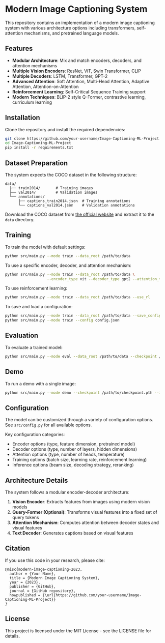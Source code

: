 # Modern Image Captioning System

This repository contains an implementation of a modern image captioning system with various architecture options including transformers, self-attention mechanisms, and pretrained language models.

## Features

- **Modular Architecture**: Mix and match encoders, decoders, and attention mechanisms
- **Multiple Vision Encoders**: ResNet, ViT, Swin Transformer, CLIP
- **Multiple Decoders**: LSTM, Transformer, GPT-2
- **Advanced Attention**: Soft Attention, Multi-Head Attention, Adaptive Attention, Attention-on-Attention
- **Reinforcement Learning**: Self-Critical Sequence Training support
- **Modern Techniques**: BLIP-2 style Q-Former, contrastive learning, curriculum learning

## Installation

Clone the repository and install the required dependencies:

```bash
git clone https://github.com/your-username/Image-Captioning-ML-Project.git
cd Image-Captioning-ML-Project
pip install -r requirements.txt
```

## Dataset Preparation

The system expects the COCO dataset in the following structure:

```
data/
  ├── train2014/       # Training images
  ├── val2014/         # Validation images
  └── annotations/
      ├── captions_train2014.json  # Training annotations
      └── captions_val2014.json    # Validation annotations
```

Download the COCO dataset from [the official website](https://cocodataset.org/#download) and extract it to the `data` directory.

## Training

To train the model with default settings:

```bash
python src/main.py --mode train --data_root /path/to/data
```

To use a specific encoder, decoder, and attention mechanism:

```bash
python src/main.py --mode train --data_root /path/to/data \
                   --encoder_type vit --decoder_type gpt2 --attention_type multi_head
```

To use reinforcement learning:

```bash
python src/main.py --mode train --data_root /path/to/data --use_rl
```

To save and load a configuration:

```bash
python src/main.py --mode train --data_root /path/to/data --save_config config.json
python src/main.py --mode train --config config.json
```

## Evaluation

To evaluate a trained model:

```bash
python src/main.py --mode eval --data_root /path/to/data --checkpoint /path/to/checkpoint.pth
```

## Demo

To run a demo with a single image:

```bash
python src/main.py --mode demo --checkpoint /path/to/checkpoint.pth --image_path /path/to/image.jpg
```

## Configuration

The model can be customized through a variety of configuration options. See `src/config.py` for all available options.

Key configuration categories:
- Encoder options (type, feature dimension, pretrained model)
- Decoder options (type, number of layers, hidden dimensions)
- Attention options (type, number of heads, temperature)
- Training options (batch size, learning rate, reinforcement learning)
- Inference options (beam size, decoding strategy, reranking)

## Architecture Details

The system follows a modular encoder-decoder architecture:

1. **Vision Encoder**: Extracts features from images using modern vision models
2. **Query-Former (Optional)**: Transforms visual features into a fixed set of query tokens
3. **Attention Mechanism**: Computes attention between decoder states and visual features
4. **Text Decoder**: Generates captions based on visual features

## Citation

If you use this code in your research, please cite:

```
@misc{modern-image-captioning-2023,
  author = {Your Name},
  title = {Modern Image Captioning System},
  year = {2023},
  publisher = {GitHub},
  journal = {GitHub repository},
  howpublished = {\url{https://github.com/your-username/Image-Captioning-ML-Project}}
}
```

## License

This project is licensed under the MIT License - see the LICENSE file for details.
